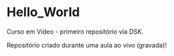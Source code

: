# Hello_World
 Curso em Vídeo - primeiro repositório via DSK.

 Repositório criado durante uma aula ao vivo (gravada)!
 